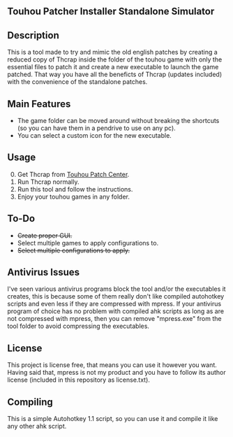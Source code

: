 Touhou Patcher Installer Standalone Simulator
---------------------------------------------

## Description ##
This is a tool made to try and mimic the old english patches by creating a reduced copy of Thcrap inside the folder of the touhou game with only the essential files to patch it and create a new executable to launch the game patched. That way you have all the beneficts of Thcrap (updates included) with the convenience of the standalone patches.

## Main Features ##
* The game folder can be moved around without breaking the shortcuts (so you can have them in a pendrive to use on any pc).
* You can select a custom icon for the new executable.

## Usage ##
0. Get Thcrap from [Touhou Patch Center](https://www.thpatch.net/wiki/Touhou_Patch_Center:Download).
1. Run Thcrap normally.
2. Run this tool and follow the instructions.
3. Enjoy your touhou games in any folder.

## To-Do ##
* ~~Create proper GUI.~~
* Select multiple games to apply configurations to.
* ~~Select multiple configurations to apply.~~

## Antivirus Issues ##
I've seen various antivirus programs block the tool and/or the executables it creates, this is because some of them really don't like compiled autohotkey scripts and even less if they are compressed with mpress.
If your antivirus program of choice has no problem with compiled ahk scripts as long as are not compressed with mpress, then you can remove "mpress.exe" from the tool folder to avoid compressing the executables.

## License ##
This project is license free, that means you can use it however you want.
Having said that, mpress is not my product and you have to follow its author license (included in this repository as license.txt).

## Compiling ##
This is a simple Autohotkey 1.1 script, so you can use it and compile it like any other ahk script.

